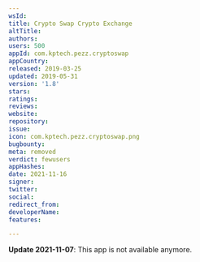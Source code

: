 ```yaml
---
wsId: 
title: Crypto Swap Crypto Exchange
altTitle: 
authors: 
users: 500
appId: com.kptech.pezz.cryptoswap
appCountry: 
released: 2019-03-25
updated: 2019-05-31
version: '1.8'
stars: 
ratings: 
reviews: 
website: 
repository: 
issue: 
icon: com.kptech.pezz.cryptoswap.png
bugbounty: 
meta: removed
verdict: fewusers
appHashes: 
date: 2021-11-16
signer: 
twitter: 
social: 
redirect_from: 
developerName: 
features: 

---
```


**Update 2021-11-07**: This app is not available anymore.

